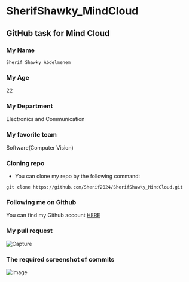 # SherifShawky_MindCloud

## GitHub task for Mind Cloud

### My Name

` Sherif Shawky Abdelmenem `

### My Age

22
 
### My Department 

Electronics and Communication

### My favorite team

Software(Computer Vision)

### Cloning repo

* You can clone my repo by the following command:
``` 
git clone https://github.com/Sherif2024/SherifShawky_MindCloud.git 
```
### Following me on Github
You can find my Github account [HERE](https://github.com/Sherif2024)

### My pull request
![Capture](https://user-images.githubusercontent.com/102539916/197121550-a4196924-b493-4423-a6d9-bcf302375169.JPG)

### The required screenshot of commits
![image](https://user-images.githubusercontent.com/102539916/197121460-12a65bb7-e2cf-4fa4-8daa-63a78c66e46f.png)

